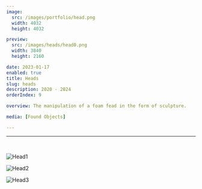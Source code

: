 ```yaml
---
image:
  src: /images/portfolio/head.png
  width: 4032
  height: 4032

preview:
  src: /images/heads/head0.png
  width: 3840
  height: 2160

date: 2023-01-17
enabled: true
title: Heads
slug: heads
description: 2020 - 2024
orderIndex: 9

overview: The manipulation of a foam fead in the form of sculpture.

media: [Found Objects]

---
```



---

&nbsp;

![Head1](/images/heads/head1.png "head1")
&nbsp;

![Head2](/images/heads/head2.png "head2")
&nbsp;

![Head3](/images/heads/head3.png "head3")

